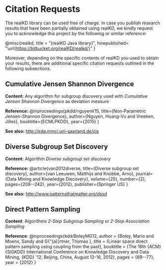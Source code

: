 # Citation Requests #

The realKD library can be used free of charge. In case you publish 
research results that have been partially obtained using realKD, 
we kindly request you to acknowledge this project by the following 
or similar reference:

@misc{realkd,
title = "{realKD Java library}",
howpublished= "\url{https://bitbucket.org/realKD/realkd/}"
}

Moreover, depending on the specific contents of realKD you used
to obtain your results, there are additional specific citation 
requests outlined in the following subsections.

## Cumulative Jensen Shannon Divergence ##

**Content:** Any algorithm for subgroup discovery used with 
*Cumulative Jensen Shannon Divergence* as deviation measure

**Reference:**
@inproceedings{pkdd/nguyenV15,
  title={Non-Parametric Jensen-Shannon Divergence},
  author={Nguyen, Hoang-Vu and Vreeken, Jilles},
  booktitle={ECMLPKDD},
  year={2015}
}

**See also:**
http://eda.mmci.uni-saarland.de/cjs

## Diverse Subgroup Set Discovery ##

**Content:** Algorithm *Diverse subgroup set discovery*

**Reference:** 
@article{van2012diverse,
  title={Diverse subgroup set discovery},
  author={van Leeuwen, Matthijs and Knobbe, Arno},
  journal={Data Mining and Knowledge Discovery},
  volume={25},
  number={2},
  pages={208--242},
  year={2012},
  publisher={Springer US}
}

**See also:**
http://www.patternsthatmatter.org/dssd

## Direct Pattern Sampling ##

**Content**: Algorithms *2-Step Subgroup Sampling* or *2-Step Association Sampling*

**Reference**: 
@inproceedings{kdd/BoleyMG12,
  author    = {Boley, Mario and
               Moens, Sandy and
               G{\"{a}}rtner, Thomas },
  title     = {Linear space direct pattern sampling using coupling from the past},
  booktitle = {The 18th {ACM} {SIGKDD} International Conference on Knowledge Discovery
               and Data Mining, {KDD} '12, Beijing, China, August 12-16, 2012},
  pages     = {69--77},
  year      = {2012}
}


